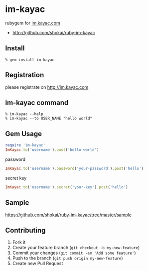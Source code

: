 im-kayac
========
rubygem for [im.kayac.com](http://im.kayac.com)

* http://github.com/shokai/ruby-im-kayac


Install
-------

    % gem install im-kayac


Registration
------------
please registrate on http://im.kayac.com


im-kayac command
----------------

    % im-kayac --help
    % im-kayac --to USER_NAME "hello world"


Gem Usage
---------

```ruby
require 'im-kayac'
ImKayac.to('username').post('hello world')
```

password
```ruby
ImKayac.to('username').password('your-password').post('hello')
```

secret key
```ruby
ImKayac.to('username').secret('your-key').post('hello')
```


Sample
------
https://github.com/shokai/ruby-im-kayac/tree/master/sample


Contributing
------------

1. Fork it
2. Create your feature branch (`git checkout -b my-new-feature`)
3. Commit your changes (`git commit -am 'Add some feature'`)
4. Push to the branch (`git push origin my-new-feature`)
5. Create new Pull Request
